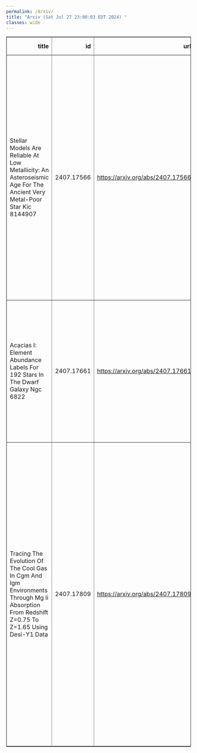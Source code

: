 ```yaml
---
permalink: /Arxiv/
title: "Arxiv (Sat Jul 27 23:00:03 EDT 2024) "
classes: wide
---
```

<table border="1" class="dataframe">
  <thead>
    <tr style="text-align: right;">
      <th>title</th>
      <th>id</th>
      <th>url</th>
      <th>authors</th>
      <th>Local Authors</th>
    </tr>
  </thead>
  <tbody>
    <tr>
      <td>Stellar Models Are Reliable At Low Metallicity: An Asteroseismic Age For   The Ancient Very Metal-Poor Star Kic 8144907</td>
      <td>2407.17566</td>
      <td><a href="https://arxiv.org/abs/2407.17566" target="_blank">https://arxiv.org/abs/2407.17566</a></td>
      <td>Daniel Huber, Ditte Slumstrup, Marc Hon, Yaguang Li, Victor Aguirre Borsen-Koch, Timothy R. Bedding, Meridith Joyce, J. M. Joel Ong, Aldo Serenelli, Dennis Stello, Travis Berger, Samuel K. Grunblatt, Michael Greklek-Mckeon, Teruyuki Hirano, Evan N. Kirby, Marc H. Pinsonneault, Arthur Alencastro Puls, Joel Zinn</td>
      <td>Marc Pinsonneault</td>
    </tr>
    <tr>
      <td>Acacias I: Element Abundance Labels For 192 Stars In The Dwarf Galaxy   Ngc 6822</td>
      <td>2407.17661</td>
      <td><a href="https://arxiv.org/abs/2407.17661" target="_blank">https://arxiv.org/abs/2407.17661</a></td>
      <td>Melissa K. Ness, J. Trevor Mendel, Sven Buder, Adam Wheeler, Alexander P. Ji, Luka Mijnarends, Kim Venn, Else Starkenburg, Ryan Leaman, Kathryn Grasha, Sarah Aquilina</td>
      <td>Adam Wheeler</td>
    </tr>
    <tr>
      <td>Tracing The Evolution Of The Cool Gas In Cgm And Igm Environments   Through Mg Ii Absorption From Redshift Z=0.75 To Z=1.65 Using Desi-Y1 Data</td>
      <td>2407.17809</td>
      <td><a href="https://arxiv.org/abs/2407.17809" target="_blank">https://arxiv.org/abs/2407.17809</a></td>
      <td>X. Wu, Z. Cai, T. -W. Lan, S. Zou, A. Anand, Biprateep Dey, Z. Li, J. Aguilar, S. Ahlen, D. Brooks, T. Claybaugh, A. De La Macorra, P. Doel, S. Ferraro, J. E. Forero-Romero, S. Gontcho A Gontcho, K. Honscheid, S. Juneau, R. Kehoe, T. Kisner, A. Lambert, M. Landriau, L. Le Guillou, M. Manera, A. Meisner, R. Miquel, J. Moustakas, J. A. Newman, F. Prada, G. Rossi, E. Sanchez, D. Schlegel, M. Schubnell, M. Siudek, D. Sprayberry, G. Tarlé, B. A. Weaver, H. Zou</td>
      <td>Klaus Honscheid</td>
    </tr>
  </tbody>
</table>